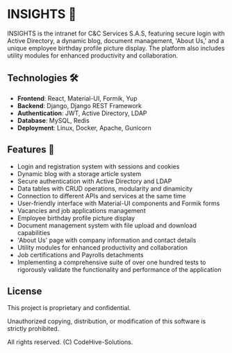 # INSIGHTS 🚀

INSIGHTS is the intranet for C&C Services S.A.S, featuring secure login with Active Directory, a dynamic blog, document management, 'About Us,' and a unique employee birthday profile picture display. The platform also includes utility modules for enhanced productivity and collaboration.

## Technologies 🛠

-   **Frontend**: React, Material-UI, Formik, Yup
-   **Backend**: Django, Django REST Framework
-   **Authentication**: JWT, Active Directory, LDAP
-   **Database**: MySQL, Redis
-   **Deployment**: Linux, Docker, Apache, Gunicorn

## Features 🌟

-   Login and registration system with sessions and cookies
-   Dynamic blog with a storage article system
-   Secure authentication with Active Directory and LDAP
-   Data tables with CRUD operations, modularity and dinamicity
-   Connection to different APIs and services at the same time
-   User-friendly interface with Material-UI components and Formik forms
-   Vacancies and job applications management
-   Employee birthday profile picture display
-   Document management system with file upload and download capabilities
-   'About Us' page with company information and contact details
-   Utility modules for enhanced productivity and collaboration
-   Job certifications and Payrolls detachments
-   Implementing a comprehensive suite of over one hundred tests to rigorously validate the functionality and performance of the application

## License

This project is proprietary and confidential.

Unauthorized copying, distribution, or modification of this software is strictly prohibited.

All rights reserved. (C) CodeHive-Solutions.
